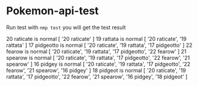 # Pokemon-api-test
Run test with `nmp test`
you will get the test result

20 raticate is normal
[ '20 raticate' ]
19 rattata is normal
[ '20 raticate', '19 rattata' ]
17 pidgeotto is normal
[ '20 raticate', '19 rattata', '17 pidgeotto' ]
22 fearow is normal
[ '20 raticate', '19 rattata', '17 pidgeotto', '22 fearow' ]
21 spearow is normal
[
  '20 raticate',
  '19 rattata',
  '17 pidgeotto',
  '22 fearow',
  '21 spearow'
]
16 pidgey is normal
[
  '20 raticate',
  '19 rattata',
  '17 pidgeotto',
  '22 fearow',
  '21 spearow',
  '16 pidgey'
]
18 pidgeot is normal
[
  '20 raticate',
  '19 rattata',
  '17 pidgeotto',
  '22 fearow',
  '21 spearow',
  '16 pidgey',
  '18 pidgeot'
]
